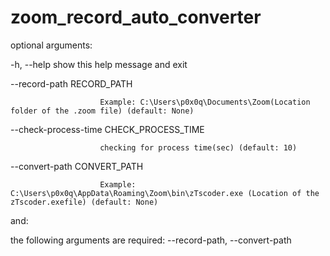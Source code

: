 # zoom_record_auto_converter

optional arguments:

  -h, --help            show this help message and exit
  
  --record-path RECORD_PATH  
  
                        Example: C:\Users\p0x0q\Documents\Zoom(Location folder of the .zoom file) (default: None)
                        
  --check-process-time CHECK_PROCESS_TIME
  
                        checking for process time(sec) (default: 10)
                        
  --convert-path CONVERT_PATH
  
                        Example: C:\Users\p0x0q\AppData\Roaming\Zoom\bin\zTscoder.exe (Location of the zTscoder.exefile) (default: None)
                        
                        
and:

the following arguments are required: --record-path, --convert-path
